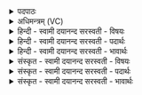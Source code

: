<details><summary>पदपाठः</summary>

क्ष॒त्रस्य॑ त्वा॒। प॒रस्पा॑य। प॒रःपा॒येति॑ प॒रःऽपा॑य। ब्रह्म॑णः। त॒न्व᳖म्। पा॒हि। विशः॑। त्वा॒। धर्म॑णा। व॒यम्। अनु॑। क्रा॒मा॒म। सु॒वि॒ताय॑। नव्य॑से। १९।
</details>

<details><summary>अधिमन्त्रम् (VC)</summary>

- यज्ञो देवता
- दीर्घतमा ऋषिः
- निचृदुपरिष्टाद्बृहती
- मध्यमः
</details>

<details><summary>हिन्दी - स्वामी दयानन्द सरस्वती  - विषयः</summary>

अब राजा और प्रजा क्या करें, इस विषय को अगले मन्त्र में कहा है ॥
</details>

<details><summary>हिन्दी - स्वामी दयानन्द सरस्वती  - पदार्थः</summary>

पदार्थान्वयभाषाः -  हे राजन् ! वा राणी ! आप (परस्पाय) जिस कर्म से दूसरों की रक्षा हो, उस के लिये (क्षत्रस्य) क्षत्रिय कुल वा राज्य के तथा (ब्रह्मणः) वेदवित् ब्राह्मणकुल के सम्बन्धी (त्वा) आपके (तन्वम्) शरीर की (पाहि) रक्षा कीजिये, जैसे (वयम्) हम लोग (नव्यसे) नवीन (सुविताय) ऐश्वर्य्य की प्राप्ति के लिये (धर्मणा) धर्म के साथ (अनुक्रामाम) अनुकूल चलें, वैसे ही धर्म के साथ वर्त्तमान (त्वा) आपके अनुकूल (विशः) प्रजाजन चलें ॥१९ ॥
</details>

<details><summary>हिन्दी - स्वामी दयानन्द सरस्वती  - भावार्थः</summary>

भावार्थभाषाः -  राजा और राजपुरुषों को योग्य है कि धर्म के साथ विद्वानों और प्रजाजनों की रक्षा करें। वैसे ही प्रजा और राजपुरुषों को चाहिये कि राजा की सदैव रक्षा करें। इस प्रकार न्याय तथा विनय के साथ वर्त्तकर राजा और प्रजा नवीन ऐश्वर्य की उन्नति किया करें ॥१९ ॥
</details>

<details><summary>संस्कृत - स्वामी दयानन्द सरस्वती  - विषयः</summary>

अथ राजप्रजे किं कुर्य्यातामित्याह ॥
</details>

<details><summary>संस्कृत - स्वामी दयानन्द सरस्वती  - पदार्थः</summary>

पदार्थान्वयभाषाः -  हे राजन् ! राज्ञि वा ! त्वं परस्पाय क्षत्रस्य ब्रह्मणस्त्वा तन्वं पाहि। यथा वयं नव्यसे सुविताय धर्मणाऽनुक्रमाम, तथैव धर्मेण वर्त्तमानं त्वा विशोऽनुगच्छन्तु ॥१९ ॥
</details>

<details><summary>संस्कृत - स्वामी दयानन्द सरस्वती  - भावार्थः</summary>

भावार्थभाषाः -  राजा राजपुरुषैश्च धर्मेण विदुषः प्रजाश्च संरक्षणीयाः। एवं प्रजाभी राजपुरुषैश्च राजा सदा संरक्षणीय एवं न्यायविनयाभ्यां वर्त्तित्वा राजप्रजे नूतनमैश्वर्य्यमुन्नयेताम् ॥१९ ॥
</details>